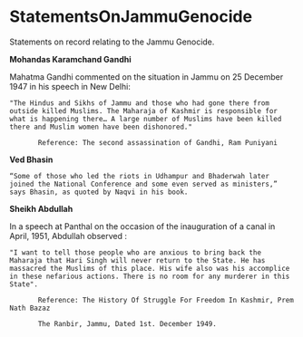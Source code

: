 # StatementsOnJammuGenocide

Statements on record relating to the Jammu Genocide.

**Mohandas Karamchand Gandhi**

Mahatma Gandhi commented on the situation in Jammu on 25 December 1947 in his speech in New Delhi: 

`
"The Hindus and Sikhs of Jammu and those who had gone there from outside killed Muslims. The Maharaja of Kashmir is responsible for what is happening there…
A large number of Muslims have been killed there and Muslim women have been dishonored."
`

           Reference: The second assassination of Gandhi, Ram Puniyani 

**Ved Bhasin**

`
“Some of those who led the riots in Udhampur and Bhaderwah later joined the National Conference and some even served as ministers,” says Bhasin, as quoted by Naqvi in his book. `

**Sheikh Abdullah**

In a speech at Panthal on the occasion of the inauguration of a canal in April, 1951, Abdullah observed :

`
"I want to tell those people who are anxious to bring back the Maharaja that Hari Singh will never return to the State. He has massacred the Muslims of this place. His wife also was his accomplice in these nefarious actions. There is no room for any murderer in this State".
`

           Reference: The History Of Struggle For Freedom In Kashmir, Prem Nath Bazaz

           The Ranbir, Jammu, Dated 1st. December 1949.
